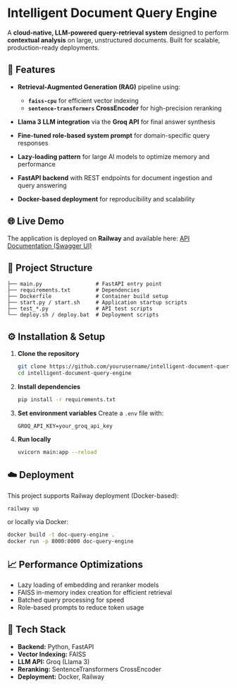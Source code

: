 # Intelligent Document Query Engine

A **cloud-native, LLM-powered query-retrieval system** designed to perform **contextual analysis** on large, unstructured documents. Built for scalable, production-ready deployments.

## 🚀 Features

* **Retrieval-Augmented Generation (RAG)** pipeline using:

  * **`faiss-cpu`** for efficient vector indexing
  * **`sentence-transformers` CrossEncoder** for high-precision reranking
* **Llama 3 LLM integration** via the **Groq API** for final answer synthesis
* **Fine-tuned role-based system prompt** for domain-specific query responses
* **Lazy-loading pattern** for large AI models to optimize memory and performance
* **FastAPI backend** with REST endpoints for document ingestion and query answering
* **Docker-based deployment** for reproducibility and scalability

## 🌐 Live Demo

The application is deployed on **Railway** and available here:
[API Documentation (Swagger UI)](https://bajajhack-production-cf2c.up.railway.app/docs)

## 📂 Project Structure

```
├── main.py                 # FastAPI entry point
├── requirements.txt        # Dependencies
├── Dockerfile              # Container build setup
├── start.py / start.sh     # Application startup scripts
├── test_*.py               # API test scripts
└── deploy.sh / deploy.bat  # Deployment scripts
```

## ⚙️ Installation & Setup

1. **Clone the repository**

   ```bash
   git clone https://github.com/yourusername/intelligent-document-query-engine.git
   cd intelligent-document-query-engine
   ```

2. **Install dependencies**

   ```bash
   pip install -r requirements.txt
   ```

3. **Set environment variables**
   Create a `.env` file with:

   ```
   GROQ_API_KEY=your_groq_api_key
   ```

4. **Run locally**

   ```bash
   uvicorn main:app --reload
   ```

## ☁️ Deployment

This project supports Railway deployment (Docker-based):

```bash
railway up
```

or locally via Docker:

```bash
docker build -t doc-query-engine .
docker run -p 8000:8000 doc-query-engine
```

## 📈 Performance Optimizations

* Lazy loading of embedding and reranker models
* FAISS in-memory index creation for efficient retrieval
* Batched query processing for speed
* Role-based prompts to reduce token usage

## 🧠 Tech Stack

* **Backend:** Python, FastAPI
* **Vector Indexing:** FAISS
* **LLM API:** Groq (Llama 3)
* **Reranking:** SentenceTransformers CrossEncoder
* **Deployment:** Docker, Railway
